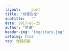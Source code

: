 ```yaml
---
layout:     post
title: "线程安全"
subtitle:   ""
date: 2017-08-25
author: "罗渊"
header-img: "img/stars.jpg"
catalog: true
tag: 伪随机数 
---
```

